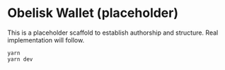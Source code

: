 # Obelisk Wallet (placeholder)

This is a placeholder scaffold to establish authorship and structure.
Real implementation will follow.

```
yarn
yarn dev
```
